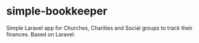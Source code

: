 # simple-bookkeeper
Simple Laravel app for Churches, Charities and Social groups to track their finances. Based on Laravel. 
